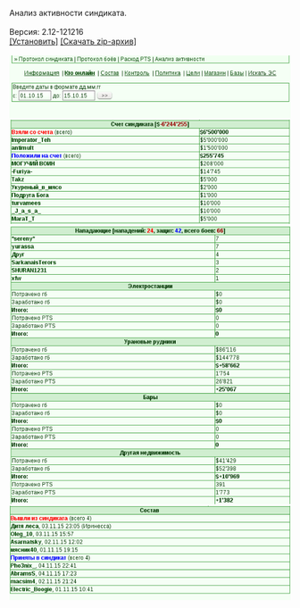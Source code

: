 Анализ активности синдиката.
<br>
<br>
Версия: 2.12-121216
<br>
[[Установить]](https://raw.githubusercontent.com/MyRequiem/comfortablePlayingInGW/master/separatedScripts/SyndAnalyser/syndAnalyser.user.js) [[Скачать zip-архив]](https://raw.githubusercontent.com/MyRequiem/comfortablePlayingInGW/master/separatedScripts/SyndAnalyser/syndAnalyser.user.js.zip)
<br>
<br>
![SyndAnalyser](https://raw.githubusercontent.com/MyRequiem/comfortablePlayingInGW/master/imgs/SyndAnalyser/screen1.png)
<br>
![SyndAnalyser](https://raw.githubusercontent.com/MyRequiem/comfortablePlayingInGW/master/imgs/SyndAnalyser/screen2.png)
<br>
![SyndAnalyser](https://raw.githubusercontent.com/MyRequiem/comfortablePlayingInGW/master/imgs/SyndAnalyser/screen3.png)
<br>
![SyndAnalyser](https://raw.githubusercontent.com/MyRequiem/comfortablePlayingInGW/master/imgs/SyndAnalyser/screen4.png)
<br>

